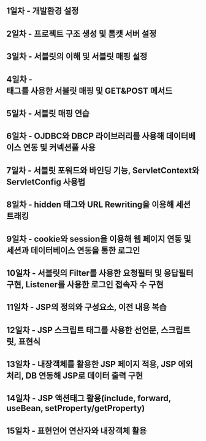 ## 1일차 - 개발환경 설정
## 2일차 - 프로젝트 구조 생성 및 톰캣 서버 설정
## 3일차 - 서블릿의 이해 및 서블릿 매핑 설정
## 4일차 - <form> 태그를 사용한 서블릿 매핑 및 GET&POST 메서드
## 5일차 - 서블릿 매핑 연습
## 6일차 - OJDBC와 DBCP 라이브러리를 사용해 데이터베이스 연동 및 커넥션풀 사용
## 7일차 - 서블릿 포워드와 바인딩 기능, ServletContext와 ServletConfig 사용법
## 8일차 - hidden 태그와 URL Rewriting을 이용해 세션 트래킹 
## 9일차 - cookie와 session을 이용해 웹 페이지 연동 및 세션과 데이터베이스 연동을 통한 로그인
## 10일차 - 서블릿의 Filter를 사용한 요청필터 및 응답필터 구현, Listener를 사용한 로그인 접속자 수 구현
## 11일차 - JSP의 정의와 구성요소, 이전 내용 복습
## 12일차 - JSP 스크립트 태그를 사용한 선언문, 스크립트릿, 표현식
## 13일차 - 내장객체를 활용한 JSP 페이지 적용, JSP 에외처리, DB 연동해 JSP로 데이터 출력 구현
## 14일차 - JSP 액션태그 활용(include, forward, useBean, setProperty/getProperty)
## 15일차 - 표현언어 연산자와 내장객체 활용
